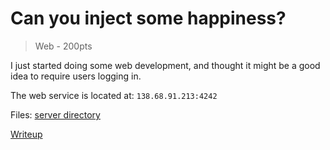 # Can you inject some happiness?

> Web - 200pts

I just started doing some web development, and thought it might be a good idea to require users logging in.

The web service is located at: `138.68.91.213:4242`

Files: [server directory](./src/)

[Writeup](./writeup.md)
